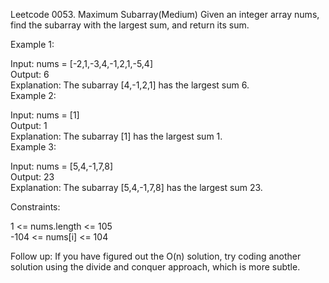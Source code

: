 Leetcode 0053. Maximum Subarray(Medium)
Given an integer array nums, find the subarray with the largest sum, and return its sum.  

Example 1:  

Input: nums = [-2,1,-3,4,-1,2,1,-5,4]  
Output: 6  
Explanation: The subarray [4,-1,2,1] has the largest sum 6.  
Example 2:  

Input: nums = [1]  
Output: 1  
Explanation: The subarray [1] has the largest sum 1.  
Example 3:  

Input: nums = [5,4,-1,7,8]  
Output: 23  
Explanation: The subarray [5,4,-1,7,8] has the largest sum 23.  
 
Constraints:  

1 <= nums.length <= 105  
-104 <= nums[i] <= 104  

Follow up: If you have figured out the O(n) solution, try coding another solution using the divide and conquer approach, which is more subtle.  
